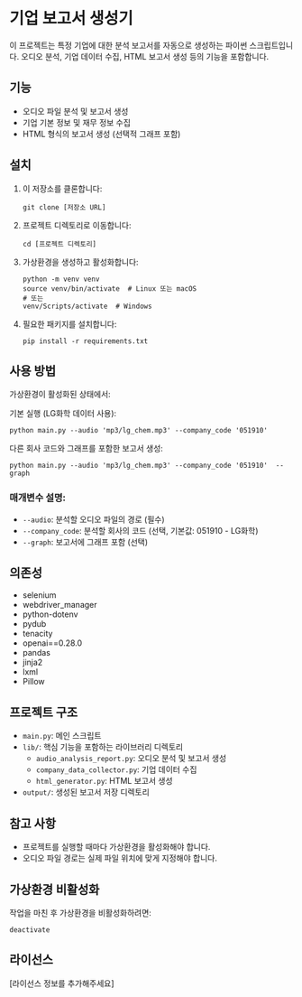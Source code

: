 # 기업 보고서 생성기

이 프로젝트는 특정 기업에 대한 분석 보고서를 자동으로 생성하는 파이썬 스크립트입니다. 오디오 분석, 기업 데이터 수집, HTML 보고서 생성 등의 기능을 포함합니다.

## 기능

- 오디오 파일 분석 및 보고서 생성
- 기업 기본 정보 및 재무 정보 수집
- HTML 형식의 보고서 생성 (선택적 그래프 포함)

## 설치

1. 이 저장소를 클론합니다:

   ```
   git clone [저장소 URL]
   ```

2. 프로젝트 디렉토리로 이동합니다:

   ```
   cd [프로젝트 디렉토리]
   ```

3. 가상환경을 생성하고 활성화합니다:

   ```
   python -m venv venv
   source venv/bin/activate  # Linux 또는 macOS
   # 또는
   venv/Scripts/activate  # Windows
   ```

4. 필요한 패키지를 설치합니다:

   ```
   pip install -r requirements.txt
   ```

## 사용 방법

가상환경이 활성화된 상태에서:

기본 실행 (LG화학 데이터 사용):

```
python main.py --audio 'mp3/lg_chem.mp3' --company_code '051910' 
```

다른 회사 코드와 그래프를 포함한 보고서 생성:

```
python main.py --audio 'mp3/lg_chem.mp3' --company_code '051910'  --graph
```

### 매개변수 설명:

- `--audio`: 분석할 오디오 파일의 경로 (필수)
- `--company_code`: 분석할 회사의 코드 (선택, 기본값: 051910 - LG화학)
- `--graph`: 보고서에 그래프 포함 (선택)

## 의존성

- selenium
- webdriver_manager
- python-dotenv 
- pydub
- tenacity
- openai==0.28.0
- pandas
- jinja2
- lxml
- Pillow

## 프로젝트 구조

- `main.py`: 메인 스크립트
- `lib/`: 핵심 기능을 포함하는 라이브러리 디렉토리
  - `audio_analysis_report.py`: 오디오 분석 및 보고서 생성
  - `company_data_collector.py`: 기업 데이터 수집
  - `html_generator.py`: HTML 보고서 생성
- `output/`: 생성된 보고서 저장 디렉토리

## 참고 사항

- 프로젝트를 실행할 때마다 가상환경을 활성화해야 합니다.
- 오디오 파일 경로는 실제 파일 위치에 맞게 지정해야 합니다.

## 가상환경 비활성화

작업을 마친 후 가상환경을 비활성화하려면:

```
deactivate
```

## 라이선스

[라이선스 정보를 추가해주세요]

